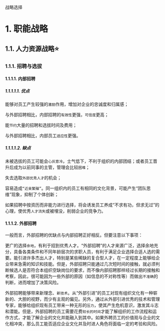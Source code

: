 战略选择

# 1. 职能战略

## 1.1. 人力资源战略:star: 

### 1.1.1. 招聘与选拔

#### 1.1.1.1. 内部招聘

##### 1.1.1.1.1. 优点

能够对员工产生较强的`激励`作用，增加对企业的忠诚度和归属感；

与外部招聘相比，内部招聘的`有效性`更强，`可信度`更高；

能`节约`大量的招聘和选拔时间及费用；

与外部招聘相比，内部员工`适应性`更强。

##### 1.1.1.1.2. 缺点

未被选拔的员工可能会`心灰意冷`，士气低下，不利于组织的内部团结；或者员工晋升后成为以前同事的主管，管理会比较`困难`；

失去选取`外部优秀人才`的机会；

容易造成`“近亲繁殖”`。同一组织内的员工有相同的文化背景，可能产生“团队思维”现象，抑制了个体创新；

如果招聘中按资历而非能力进行选择，将会诱发员工养成“不求有功，但求无过”的心理，使优秀`人才流失`或被埋没，削弱企业的竞争力。

#### 1.1.1.2. 外部招聘

一般而言，外部招聘的优缺点与内部招聘正好相反。但要注意以下事项：

更广的选择`余地`，有利于招到优秀人才。“外部招聘”的人才来源广泛，选择余地充分，具备各类条件和不同年龄层次的求职人员，有利于满足企业选择合适人选的需要。能引进许多杰出人才，特别是某些稀缺的复合型人才，在一定程度上能够给企业带来急需的知识和技能。但是，外部招聘只能通过几次短时间的接触，就必须判断候选人是否符合本组织空缺岗位的要求，而不像内部招聘那样经过长期的接触和考察，因此，很可能因为一些外部的原因（如信息的不对称性等）而做出`不准确`的判断，进而增加了决策风险。

外部招聘能够带来新理念、`新技术`。从“外部引进”的员工对现有组织文化有一种崭新的、大胆的视野，而少有主观的偏见。另外，通过从外部引进优秀的技术和管理专家，能够给组织现有员工带来一种无形的`压力`，使其产生危机意识，激发其斗志和潜能。但是，外部招聘的员工需要花费`较长的时间`才能了解组织的工作流程和运作方式，才能了解企业的文化并能融入到其中。如果外聘员工的价值观与企业的文化相冲突，那么员工能否适应企业文化并及时进人角色将面临一定的考验和风险。
